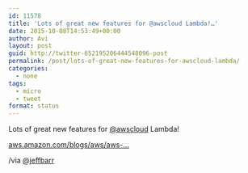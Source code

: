 ```yaml
---
id: 11578
title: 'Lots of great new features for @awscloud Lambda!…'
date: 2015-10-08T14:53:49+00:00
author: Avi
layout: post
guid: http://twitter-652195206444548096-post
permalink: /post/lots-of-great-new-features-for-awscloud-lambda/
categories:
  - none
tags:
  - micro
  - tweet
format: status
---
```

Lots of great new features for [@awscloud](http://twitter.com/awscloud) Lambda!

[aws.amazon.com/blogs/aws/aws-…](https://aws.amazon.com/blogs/aws/aws-lambda-update-python-vpc-increased-function-duration-scheduling-and-more/)

/via [@jeffbarr](http://twitter.com/jeffbarr)